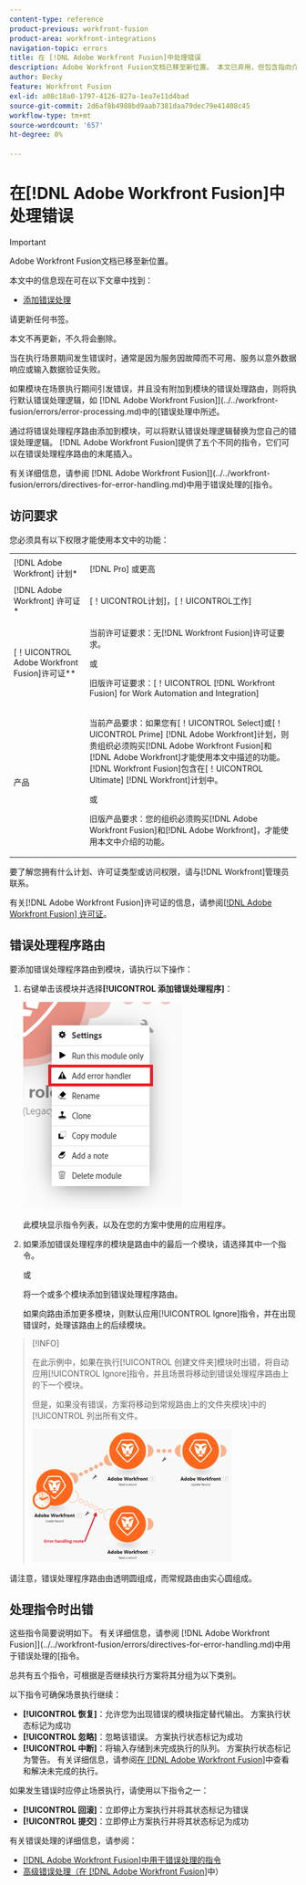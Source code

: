 ```yaml
---
content-type: reference
product-previous: workfront-fusion
product-area: workfront-integrations
navigation-topic: errors
title: 在 [!DNL Adobe Workfront Fusion]中处理错误
description: Adobe Workfront Fusion文档已移至新位置。 本文已弃用，但包含指向介绍此功能的新文章的链接。
author: Becky
feature: Workfront Fusion
exl-id: a08c18a0-1797-4126-827a-1ea7e11d4bad
source-git-commit: 2d6af8b4988bd9aab7381daa79dec79e41408c45
workflow-type: tm+mt
source-wordcount: '657'
ht-degree: 0%

---
```


# 在[!DNL Adobe Workfront Fusion]中处理错误

>[!IMPORTANT]
>
>Adobe Workfront Fusion文档已移至新位置。
>
>本文中的信息现在可在以下文章中找到：
>
>* [添加错误处理](https://experienceleague.adobe.com/docs/workfront-fusion/using/create-scenarios/configure-error-handling/error-handling.html)
>
>请更新任何书签。
>
>本文不再更新，不久将会删除。

当在执行场景期间发生错误时，通常是因为服务因故障而不可用、服务以意外数据响应或输入数据验证失败。

如果模块在场景执行期间引发错误，并且没有附加到模块的错误处理路由，则将执行默认错误处理逻辑，如 [!DNL Adobe Workfront Fusion]](../../workfront-fusion/errors/error-processing.md)中的[错误处理中所述。

通过将错误处理程序路由添加到模块，可以将默认错误处理逻辑替换为您自己的错误处理逻辑。 [!DNL Adobe Workfront Fusion]提供了五个不同的指令，它们可以在错误处理程序路由的末尾插入。

有关详细信息，请参阅 [!DNL Adobe Workfront Fusion]](../../workfront-fusion/errors/directives-for-error-handling.md)中用于错误处理的[指令。

## 访问要求

您必须具有以下权限才能使用本文中的功能：

<table style="table-layout:auto">
 <col> 
 <col> 
 <tbody> 
  <tr> 
   <td role="rowheader">[!DNL Adobe Workfront] 计划*</td> 
   <td> <p>[!DNL Pro] 或更高</p> </td> 
  </tr> 
  <tr data-mc-conditions=""> 
   <td role="rowheader">[!DNL Adobe Workfront] 许可证*</td> 
   <td> <p>[！UICONTROL计划]，[！UICONTROL工作]</p> </td> 
  </tr> 
  <tr> 
   <td role="rowheader">[！UICONTROL Adobe Workfront Fusion]许可证**</td> 
   <td>
   <p>当前许可证要求：无[!DNL Workfront Fusion]许可证要求。</p>
   <p>或</p>
   <p>旧版许可证要求：[！UICONTROL [!DNL Workfront Fusion] for Work Automation and Integration] </p>
   </td> 
  </tr> 
  <tr> 
   <td role="rowheader">产品</td> 
   <td>
   <p>当前产品要求：如果您有[！UICONTROL Select]或[！UICONTROL Prime] [!DNL Adobe Workfront]计划，则贵组织必须购买[!DNL Adobe Workfront Fusion]和[!DNL Adobe Workfront]才能使用本文中描述的功能。 [!DNL Workfront Fusion]包含在[！UICONTROL Ultimate] [!DNL Workfront]计划中。</p>
   <p>或</p>
   <p>旧版产品要求：您的组织必须购买[!DNL Adobe Workfront Fusion]和[!DNL Adobe Workfront]，才能使用本文中介绍的功能。</p>
   </td> 
  </tr> 
 </tbody> 
</table>

要了解您拥有什么计划、许可证类型或访问权限，请与[!DNL Workfront]管理员联系。

有关[!DNL Adobe Workfront Fusion]许可证的信息，请参阅[[!DNL Adobe Workfront Fusion] 许可证](../../workfront-fusion/get-started/license-automation-vs-integration.md)。

## 错误处理程序路由

要添加错误处理程序路由到模块，请执行以下操作：

1. 右键单击该模块并选择&#x200B;**[!UICONTROL 添加错误处理程序]**：

   ![](assets/error-handler-route.png)

   此模块显示指令列表，以及在您的方案中使用的应用程序。

1. 如果添加错误处理程序的模块是路由中的最后一个模块，请选择其中一个指令。

   或

   将一个或多个模块添加到错误处理程序路由。

   如果向路由添加更多模块，则默认应用[!UICONTROL Ignore]指令，并在出现错误时，处理该路由上的后续模块。


>[!INFO]
>
>在此示例中，如果在执行[!UICONTROL 创建文件夹]模块时出错，将自动应用[!UICONTROL Ignore]指令，并且场景将移动到错误处理程序路由上的下一个模块。
>
>但是，如果没有错误，方案将移动到常规路由上的文件夹模块]中的[!UICONTROL 列出所有文件。
>
>![](assets/if-there-is-no-error-350x234.png)

请注意，错误处理程序路由由透明圆组成，而常规路由由实心圆组成。

## 处理指令时出错

这些指令简要说明如下。 有关详细信息，请参阅 [!DNL Adobe Workfront Fusion]](../../workfront-fusion/errors/directives-for-error-handling.md)中用于错误处理的[指令。

总共有五个指令，可根据是否继续执行方案将其分组为以下类别。

以下指令可确保场景执行继续：

* **[!UICONTROL 恢复]**：允许您为出现错误的模块指定替代输出。 方案执行状态标记为成功
* **[!UICONTROL 忽略]**：忽略该错误。 方案执行状态标记为成功
* **[!UICONTROL 中断]**：将输入存储到未完成执行的队列。 方案执行状态标记为警告。 有关详细信息，请参阅[在 [!DNL Adobe Workfront Fusion]](../../workfront-fusion/scenarios/view-and-resolve-incomplete-executions.md)中查看和解决未完成的执行。

如果发生错误时应停止场景执行，请使用以下指令之一：

* **[!UICONTROL 回滚]**：立即停止方案执行并将其状态标记为错误
* **[!UICONTROL 提交]**：立即停止方案执行并将其状态标记为成功

有关错误处理的详细信息，请参阅：

* [ [!DNL Adobe Workfront Fusion]中用于错误处理的指令](../../workfront-fusion/errors/directives-for-error-handling.md)
* [高级错误处理（在 [!DNL Adobe Workfront Fusion]](../../workfront-fusion/errors/advanced-error-handling.md)中）